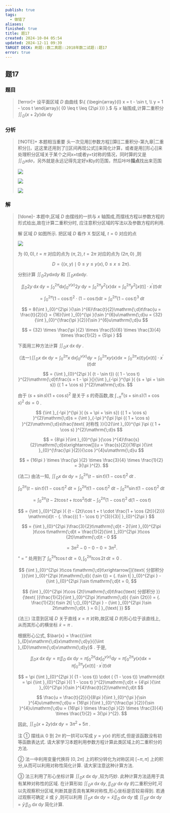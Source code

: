 ```yaml
---
publish: true
tags:
  - 做错了
aliases: 
finished: true
title: 题17
created: 2024-10-04 05:54
updated: 2024-12-11 09:39
TARGET DECK: 刷题::数二真题::2018年数二试题::题17
error: true
---
```

## 题17
### 题目
> [!error]+
> 设平面区域 $D$ 由曲线 $\{ {\begin{array}{l} x = t - \sin t, \\ y = 1 - \cos t \end{array}( {0 \leq t \leq {2\pi }}) }.$ 与 $x$ 轴围成,计算二重积分 ${\iint }_{D}( {x + {2y}}) \mathrm{d}x\mathrm{\;d}y$
### 分析
> [!NOTE]+
> 本题相当重要
> 头一次见用[[参数方程]]算[[二重积分-第九章|二重积分]]，这这里还用到了[[区间再现公式]]来简化计算，或者是用[[形心]]来处理积分区域关于某个之间x=t或者y=t对称的情况，同时算的又是$\iint_{D}xd\sigma$，另外就是永远记得先定好x和y的范围，然后咔咔**描点**找出来范围
> 
> ![](https://img.hwenyi.live/202412111736329.webp)
> 
> ![](https://img.hwenyi.live/202412111737271.webp)
> 
> ![](https://img.hwenyi.live/202412111738781.webp)
### 解
> [!done]-
> 本题中,区域 $D$ 由摆线的一拱与 $x$ 轴围成,而摆线方程以参数方程的形式给出,故在计算二重积分时, 应注意积分区域的写法以及参数方程的利用.
> 
> 解 区域 $D$ 如图所示. 把区域 $D$ 看作 $\mathrm{X}$ 型区域, $t = 0$ 对应的点
> 
> ![](https://img.hwenyi.live/202409302017967.webp)
> 
> 为 $( {0,0}), t = \pi$ 对应的点为 $( {\pi ,2}), t = {2\pi }$ 对应的点为 $( {{2\pi },0})$ ,则
> 
> $$
> D = \{ ( {x, y}) \mid 0 \leq y \leq y( x) ,0 \leq x \leq {2\pi }\} .
> $$
> 
> 分别计算 ${\iint }_{D}{2y}\mathrm{d}x\mathrm{d}y$ 和 ${\iint }_{D}x\mathrm{d}x\mathrm{d}y.$
> 
> $$
> {\iint }_{D}{2y}\mathrm{\;d}x\mathrm{\;d}y = {\int }_{0}^{2\pi }\mathrm{d}x{\int }_{0}^{y( x) }{2y}\mathrm{\;d}y = {\int }_{0}^{2\pi }{y}^{2}( x) \mathrm{d}x = {\int }_{0}^{2\pi }{y}^{2}\lbrack {x( t) }\rbrack \cdot {x}^{\prime }( t) \mathrm{d}t
> $$
> 
> $$
> = {\int }_{0}^{2\pi }{( 1 - \cos t) }^{2} \cdot ( {1 - \cos t}) \mathrm{d}t = {\int }_{0}^{2\pi }{( 1 - \cos t) }^{3}\mathrm{\;d}t
> $$
> 
> $$
> = 8{\int }_{0}^{2\pi }{\sin }^{6}\frac{t}{2}\mathrm{\;d}t\frac{u = \frac{t}{2}}{} = {16}{\int }_{0}^{\pi }{\sin }^{6}u\mathrm{\;d}u = {32}{\int }_{0}^{\frac{\pi }{2}}{\sin }^{6}u\mathrm{\;d}u
> $$
> 
> $$
> = {32} \times \frac{\pi }{2} \times \frac{5}{6} \times \frac{3}{4} \times \frac{1}{2} = {5\pi }
> $$
> 
> 下面用三种方法计算 ${\iint }_{D}x\mathrm{\;d}x\mathrm{\;d}y$ .
> 
> $$
> \text{(法一)}{\iint }_{D}x\mathrm{\;d}x\mathrm{\;d}y = {\int }_{0}^{2\pi }x\mathrm{\;d}x{\int }_{0}^{y( x) }\mathrm{d}y = {\int }_{0}^{2\pi }{xy}( x) \mathrm{d}x = {\int }_{0}^{2\pi }x( t) y\lbrack {x( t) }\rbrack \cdot {x}^{\prime }( t) \mathrm{d}t
> $$
> 
> $$
> = {\int }_{0}^{2\pi }( {t - \sin t}) {( 1 - \cos t) }^{2}\mathrm{\;d}t\frac{s = t - \pi }{}{\int }_{-\pi }^{\pi }( {s + \pi + \sin s}) {( 1 + \cos s) }^{2}\mathrm{\;d}s.
> $$
> 
> 由于 $( {s + \sin s}) {( 1 + \cos s) }^{2}$ 是关于 $s$ 的奇函数,故 ${\int }_{-\pi }^{\pi }( {s + \sin s}) {( 1 + \cos s) }^{2}\mathrm{\;d}s = 0$ .
> 
> $$
> {\int }_{-\pi }^{\pi }( {s + \pi + \sin s}) {( 1 + \cos s) }^{2}\mathrm{\;d}s = {\int }_{-\pi }^{\pi }\pi {( 1 + \cos s) }^{2}\mathrm{\;d}s\frac{\text{ 对称性 }}{}2{\int }_{0}^{\pi }\pi {( 1 + \cos s) }^{2}\mathrm{\;d}s
> $$
> 
> $$
> = {8\pi }{\int }_{0}^{\pi }{\cos }^{4}\frac{s}{2}\mathrm{\;d}s\xrightarrow[]{u = \frac{s}{2}}{16\pi }{\int }_{0}^{\frac{\pi }{2}}{\cos }^{4}u\mathrm{\;d}u
> $$
> 
> $$
> = {16\pi } \times \frac{\pi }{2} \times \frac{3}{4} \times \frac{1}{2} = 3{\pi }^{2}.
> $$
> 
> (法二) 由法一知, ${\iint }_{D}x\mathrm{\;d}x\mathrm{\;d}y = {\int }_{0}^{2\pi }( {t - \sin t}) {( 1 - \cos t) }^{2}\mathrm{\;d}t$ .
> 
> $$
> {\int }_{0}^{2\pi }( {t - \sin t}) {( 1 - \cos t) }^{2}\mathrm{\;d}t = {\int }_{0}^{2\pi }t{( 1 - \cos t) }^{2}\mathrm{\;d}t - {\int }_{0}^{2\pi }\sin t{( 1 - \cos t) }^{2}\mathrm{\;d}t
> $$
> 
> $$
> = {\int }_{0}^{2\pi }( {t - {2t}\cos t + t{\cos }^{2}t}) \mathrm{d}t - {\int }_{0}^{2\pi }{( 1 - \cos t) }^{2}\mathrm{\;d}( {1 - \cos t})
> $$
> 
> $$
> = {\int }_{0}^{2\pi }( {t - {2t}\cos t + t \cdot \frac{1 + \cos {2t}}{2}}) \mathrm{d}t - {. \frac{{( 1 - \cos t) }^{3}}{3}| }_{0}^{2\pi }
> $$
> 
> $$
> = {\int }_{0}^{2\pi }\frac{3}{2}t\mathrm{\;d}t - 2{\int }_{0}^{2\pi }t\cos t\mathrm{\;d}t + \frac{1}{2}{\int }_{0}^{2\pi }t\cos {2t}\mathrm{\;d}t - 0
> $$
> 
> $$
> = 3{\pi }^{2} - 0 - 0 - 0 = 3{\pi }^{2}\text{. }
> $$
> 
> “ $=$ ” 处用到了 ${\int }_{0}^{2\pi }t\cos t\mathrm{\;d}t = 0,{\int }_{0}^{2\pi }t\cos {2t}\mathrm{\;d}t = 0$ .
> 
> $$
> {\int }_{0}^{2\pi }t\cos t\mathrm{\;d}t\xrightarrow[]{\text{ 分部积分 }}{\int }_{0}^{2\pi }t\mathrm{\;d}( {\sin t}) = {. t\sin t| }_{0}^{2\pi } - {\int }_{0}^{2\pi }\sin t\mathrm{\;d}t = 0,
> $$
> 
> $$
> {\int }_{0}^{2\pi }t\cos {2t}\mathrm{\;d}t\frac{\text{ 分部积分 }}{\text{ }}\frac{1}{2}{\int }_{0}^{2\pi }t\mathrm{\;d}( {\sin {2t}}) = {. \frac{1}{2}( t\sin 2t| \;{}_{0}^{2\pi } - {\int }_{0}^{2\pi }\sin 2t\mathrm{\;d}t. ) = 0.| }_{\text{ }}
> $$
> 
> (法三) 注意到区域 $D$ 关于直线 $x = \pi$ 对称,故区域 $D$ 的形心位于该直线上,从而其形心的横坐标 $\bar{x} = \pi$ . $\;$ 
> 
> 根据形心公式, $\bar{x} = \frac{{\iint }_{D}x\mathrm{\;d}x\mathrm{\;d}y}{{\iint }_{D}\mathrm{\;d}x\mathrm{\;d}y}$ . 于是,
> 
> $$
> {\iint }_{D}x\mathrm{\;d}x\mathrm{\;d}y = \pi {\iint }_{D}\mathrm{\;d}x\mathrm{\;d}y = \pi {\int }_{0}^{2\pi }\mathrm{d}x{\int }_{0}^{y( x) }\mathrm{d}y = \pi {\int }_{0}^{2\pi }y( x) \mathrm{d}x = \pi {\int }_{0}^{2\pi }y\lbrack {x( t) }\rbrack \cdot {x}^{\prime }( t) \mathrm{d}t
> $$
> 
> $$
> = \pi {\int }_{0}^{2\pi }( {1 - \cos t}) \cdot ( {1 - \cos t}) \mathrm{d}t = \pi {\int }_{0}^{2\pi }{( 1 - \cos t) }^{2}\mathrm{\;d}t = {4\pi }{\int }_{0}^{2\pi }{\sin }^{4}\frac{t}{2}\mathrm{\;d}t
> $$
> 
> $$
> \frac{u = \frac{t}{2}}{}{8\pi }{\int }_{0}^{\pi }{\sin }^{4}u\mathrm{\;d}u = {16\pi }{\int }_{0}^{\frac{\pi }{2}}{\sin }^{4}u\mathrm{\;d}u = {16\pi } \times \frac{\pi }{2} \times \frac{3}{4} \times \frac{1}{2} = 3{\pi }^{2}.
> $$
> 
> 因此, ${\iint }_{D}( {x + {2y}}) \mathrm{d}x\mathrm{\;d}y = 3{\pi }^{2} + {5\pi }$ .
> 
> 注 ① 摆线从 0 到 ${2\pi }$ 的一拱可以写成 $y = y( x)$ 的形式,但是该函数没有初等函数表达式. 请大家学习本题利用参数方程计算此类区域上的二重积分的方法.
> 
> ② 法一中利用变量代换将 $\lbrack {0,{2\pi }}\rbrack$ 上的积分转化为对称区间 $\lbrack {-\pi ,\pi }\rbrack$ 上的积分,从而可以利用对称性简化计算. 请大家注意这种计算方法.
> 
> ③ 法三利用了形心坐标计算 ${\iint }_{D}x\mathrm{\;d}x\mathrm{\;d}y$ ,较为巧妙. 此种计算方法适用于具有某种对称性的区域. 在计算形如 ${\iint }_{D}x\mathrm{\;d}x\mathrm{\;d}y,{\iint }_{D}y\mathrm{\;d}x\mathrm{\;d}y$ 的二重积分时,可以先观察积分区域,判断其是否具有某种对称性,形心坐标是否较易得到. 若通过观察可确定 $\bar{x}$ 或 $\bar{y}$ ,则可以利用 ${\iint }_{D}x\mathrm{\;d}x\mathrm{\;d}y = \bar{x}{\iint }_{D}\mathrm{\;d}x\mathrm{\;d}y$ 或 ${\iint }_{D}y\mathrm{\;d}x\mathrm{\;d}y = \bar{y}{\iint }_{D}\mathrm{\;d}x\mathrm{\;d}y$ 简化计算.